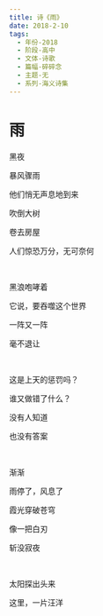 ```yaml
---
title: 诗《雨》
date: 2018-2-10
tags:
  - 年份-2018
  - 阶段-高中
  - 文体-诗歌
  - 篇幅-碎碎念
  - 主题-无
  - 系列-海义诗集
---
```


# 雨

黑夜

暴风骤雨

他们悄无声息地到来

吹倒大树

卷去房屋

人们惊恐万分，无可奈何

<br>

黑浪咆哮着

它说，要吞噬这个世界

一阵又一阵

毫不退让

<br>

这是上天的惩罚吗？

谁又做错了什么？

没有人知道

也没有答案

<br>

渐渐

雨停了，风息了

霞光穿破苍穹

像一把白刃

斩没寂夜

<br>

太阳探出头来

这里，一片汪洋
